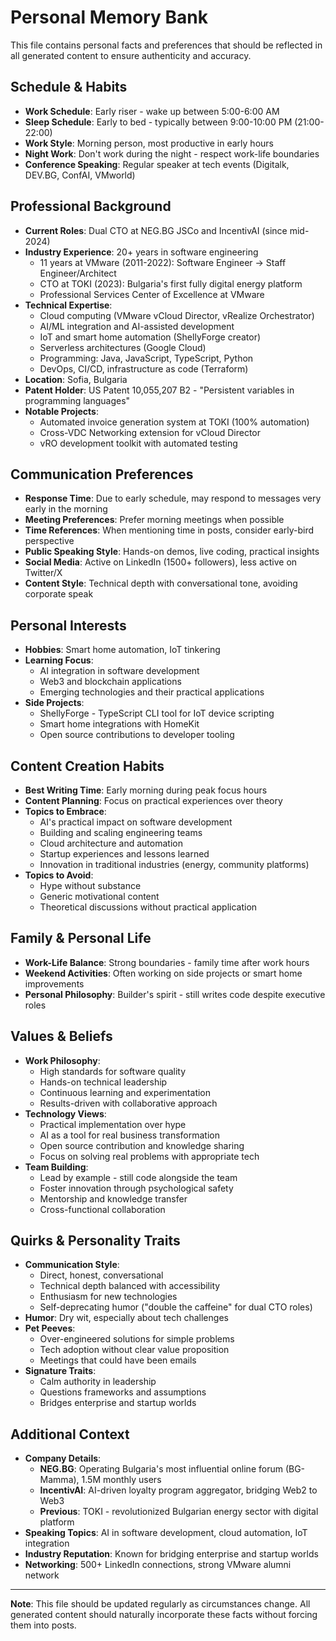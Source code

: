 # Personal Memory Bank

This file contains personal facts and preferences that should be reflected in all generated content to ensure authenticity and accuracy.

## Schedule & Habits

- **Work Schedule**: Early riser - wake up between 5:00-6:00 AM
- **Sleep Schedule**: Early to bed - typically between 9:00-10:00 PM (21:00-22:00)
- **Work Style**: Morning person, most productive in early hours
- **Night Work**: Don't work during the night - respect work-life boundaries
- **Conference Speaking**: Regular speaker at tech events (Digitalk, DEV.BG, ConfAI, VMworld)

## Professional Background

- **Current Roles**: Dual CTO at NEG.BG JSCo and IncentivAI (since mid-2024)
- **Industry Experience**: 20+ years in software engineering
  - 11 years at VMware (2011-2022): Software Engineer → Staff Engineer/Architect
  - CTO at TOKI (2023): Bulgaria's first fully digital energy platform
  - Professional Services Center of Excellence at VMware
- **Technical Expertise**: 
  - Cloud computing (VMware vCloud Director, vRealize Orchestrator)
  - AI/ML integration and AI-assisted development
  - IoT and smart home automation (ShellyForge creator)
  - Serverless architectures (Google Cloud)
  - Programming: Java, JavaScript, TypeScript, Python
  - DevOps, CI/CD, infrastructure as code (Terraform)
- **Location**: Sofia, Bulgaria
- **Patent Holder**: US Patent 10,055,207 B2 - "Persistent variables in programming languages"
- **Notable Projects**: 
  - Automated invoice generation system at TOKI (100% automation)
  - Cross-VDC Networking extension for vCloud Director
  - vRO development toolkit with automated testing

## Communication Preferences

- **Response Time**: Due to early schedule, may respond to messages very early in the morning
- **Meeting Preferences**: Prefer morning meetings when possible
- **Time References**: When mentioning time in posts, consider early-bird perspective
- **Public Speaking Style**: Hands-on demos, live coding, practical insights
- **Social Media**: Active on LinkedIn (1500+ followers), less active on Twitter/X
- **Content Style**: Technical depth with conversational tone, avoiding corporate speak

## Personal Interests

- **Hobbies**: Smart home automation, IoT tinkering
- **Learning Focus**: 
  - AI integration in software development
  - Web3 and blockchain applications
  - Emerging technologies and their practical applications
- **Side Projects**: 
  - ShellyForge - TypeScript CLI tool for IoT device scripting
  - Smart home integrations with HomeKit
  - Open source contributions to developer tooling

## Content Creation Habits

- **Best Writing Time**: Early morning during peak focus hours
- **Content Planning**: Focus on practical experiences over theory
- **Topics to Embrace**:
  - AI's practical impact on software development
  - Building and scaling engineering teams
  - Cloud architecture and automation
  - Startup experiences and lessons learned
  - Innovation in traditional industries (energy, community platforms)
- **Topics to Avoid**: 
  - Hype without substance
  - Generic motivational content
  - Theoretical discussions without practical application

## Family & Personal Life

- **Work-Life Balance**: Strong boundaries - family time after work hours
- **Weekend Activities**: Often working on side projects or smart home improvements
- **Personal Philosophy**: Builder's spirit - still writes code despite executive roles

## Values & Beliefs

- **Work Philosophy**: 
  - High standards for software quality
  - Hands-on technical leadership
  - Continuous learning and experimentation
  - Results-driven with collaborative approach
- **Technology Views**: 
  - Practical implementation over hype
  - AI as a tool for real business transformation
  - Open source contribution and knowledge sharing
  - Focus on solving real problems with appropriate tech
- **Team Building**: 
  - Lead by example - still code alongside the team
  - Foster innovation through psychological safety
  - Mentorship and knowledge transfer
  - Cross-functional collaboration

## Quirks & Personality Traits

- **Communication Style**: 
  - Direct, honest, conversational
  - Technical depth balanced with accessibility
  - Enthusiasm for new technologies
  - Self-deprecating humor ("double the caffeine" for dual CTO roles)
- **Humor**: Dry wit, especially about tech challenges
- **Pet Peeves**: 
  - Over-engineered solutions for simple problems
  - Tech adoption without clear value proposition
  - Meetings that could have been emails
- **Signature Traits**:
  - Calm authority in leadership
  - Questions frameworks and assumptions
  - Bridges enterprise and startup worlds

## Additional Context

- **Company Details**:
  - **NEG.BG**: Operating Bulgaria's most influential online forum (BG-Mamma), 1.5M monthly users
  - **IncentivAI**: AI-driven loyalty program aggregator, bridging Web2 to Web3
  - **Previous**: TOKI - revolutionized Bulgarian energy sector with digital platform
- **Speaking Topics**: AI in software development, cloud automation, IoT integration
- **Industry Reputation**: Known for bridging enterprise and startup worlds
- **Networking**: 500+ LinkedIn connections, strong VMware alumni network

---

**Note**: This file should be updated regularly as circumstances change. All generated content should naturally incorporate these facts without forcing them into posts.
